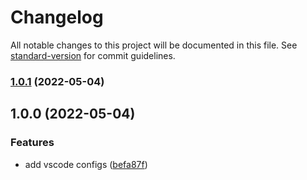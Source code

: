 # Changelog

All notable changes to this project will be documented in this file. See [standard-version](https://github.com/conventional-changelog/standard-version) for commit guidelines.

### [1.0.1](https://github.com/naviocean/node-typescript-eslint-template/compare/v1.0.0...v1.0.1) (2022-05-04)

## 1.0.0 (2022-05-04)

### Features

-   add vscode configs ([befa87f](https://github.com/naviocean/node-typescript-eslint-template/commit/befa87f53d68b01917d971ff98e3afe349dcadff))
